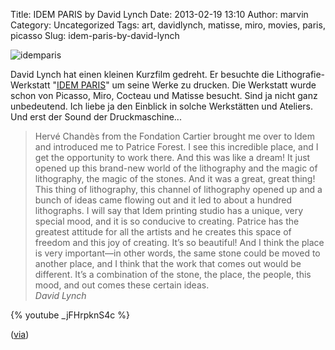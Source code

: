 Title: IDEM PARIS by David Lynch
Date: 2013-02-19 13:10
Author: marvin
Category: Uncategorized
Tags: art, davidlynch, matisse, miro, movies, paris, picasso
Slug: idem-paris-by-david-lynch

![idemparis]({static}/images/idemparis.jpg)

David Lynch hat einen kleinen Kurzfilm gedreht. Er besuchte die
Lithografie-Werkstatt "[IDEM PARIS](http://www.idemparis.com/)" um seine
Werke zu drucken. Die Werkstatt wurde schon von Picasso, Miro, Cocteau
und Matisse besucht. Sind ja nicht ganz unbedeutend. Ich liebe ja den
Einblick in solche Werkstätten und Ateliers. Und erst der Sound der
Druckmaschine...

> Hervé Chandès from the Fondation Cartier brought me over to Idem and
> introduced me to Patrice Forest. I see this incredible place, and I
> get the opportunity to work there. And this was like a dream! It just
> opened up this brand-new world of the lithography and the magic of
> lithography, the magic of the stones. And it was a great, great thing!
> This thing of lithography, this channel of lithography opened up and a
> bunch of ideas came flowing out and it led to about a hundred
> lithographs. I will say that Idem printing studio has a unique, very
> special mood, and it is so conducive to creating. Patrice has the
> greatest attitude for all the artists and he creates this space of
> freedom and this joy of creating. It’s so beautiful! And I think the
> place is very important—in other words, the same stone could be moved
> to another place, and I think that the work that comes out would be
> different. It’s a combination of the stone, the place, the people,
> this mood, and out comes these certain ideas.  
>  <cite>David Lynch</cite>

{% youtube _jFHrpknS4c %}

([via](http://welcometotwinpeaks.com/lynch/david-lynch-idem-paris/))

